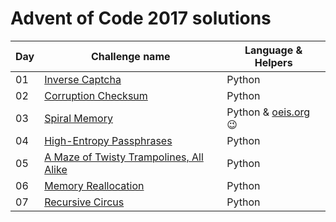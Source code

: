 # Advent of Code 2017 solutions

| Day | Challenge name | Language & Helpers |
| --- | -------------- | -------- |
| 01 | [Inverse Captcha][d01] | Python |
| 02 | [Corruption Checksum][d02] | Python |
| 03 | [Spiral Memory][d03] | Python & [oeis.org][oeis] :wink: |
| 04 | [High-Entropy Passphrases][d04] | Python |
| 05 | [A Maze of Twisty Trampolines, All Alike][d05] | Python |
| 06 | [Memory Reallocation][d06] | Python |
| 07 | [Recursive Circus][d07] | Python |

[d01]: http://adventofcode.com/2017/day/1
[d02]: http://adventofcode.com/2017/day/2
[d03]: http://adventofcode.com/2017/day/3
[d04]: http://adventofcode.com/2017/day/4
[d05]: http://adventofcode.com/2017/day/5
[d06]: http://adventofcode.com/2017/day/6
[d07]: http://adventofcode.com/2017/day/7

[oeis]: https://oeis.org

